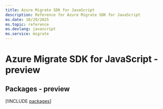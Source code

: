 ```yaml
---
title: Azure Migrate SDK for JavaScript
description: Reference for Azure Migrate SDK for JavaScript
ms.date: 10/29/2025
ms.topic: reference
ms.devlang: javascript
ms.service: migrate
---
```

# Azure Migrate SDK for JavaScript - preview
## Packages - preview
[!INCLUDE [packages](migrate-index.md)]